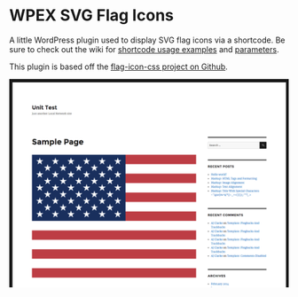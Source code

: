 # WPEX SVG Flag Icons
A little WordPress plugin used to display SVG flag icons via a shortcode. Be sure to check out the wiki for <a href="https://github.com/wpexplorer/wpex-svg-flag-icons/wiki/Shortcode-Examples">shortcode usage examples</a> and <a href="https://github.com/wpexplorer/wpex-svg-flag-icons/wiki/Shortcode-Parameters">parameters</a>.

This plugin is based off the <a href="https://github.com/lipis/flag-icon-css">flag-icon-css project on Github</a>.

![WPEX SVG Flag Icons](https://raw.githubusercontent.com/wpexplorer/wpex-svg-flag-icons/master/screenshot.png)